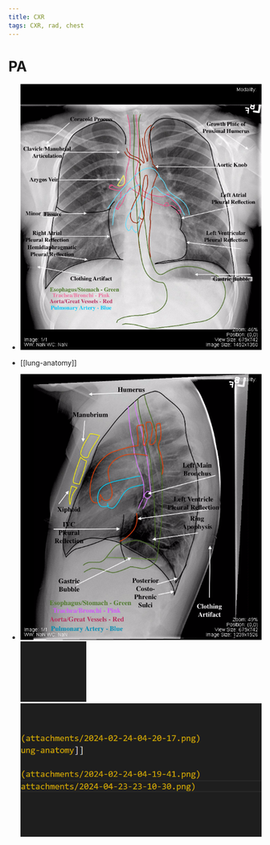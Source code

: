 ```yaml
---
title: CXR
tags: CXR, rad, chest
---
```


# PA
- ![](attachments/2024-02-24-04-20-17.png)
- [[lung-anatomy]]

- ![](attachments/2024-02-24-04-19-41.png)
![](/attachments/2024-04-23-23-10-30.png)
![](/attachments/2024-04-23-23-10-46.png)